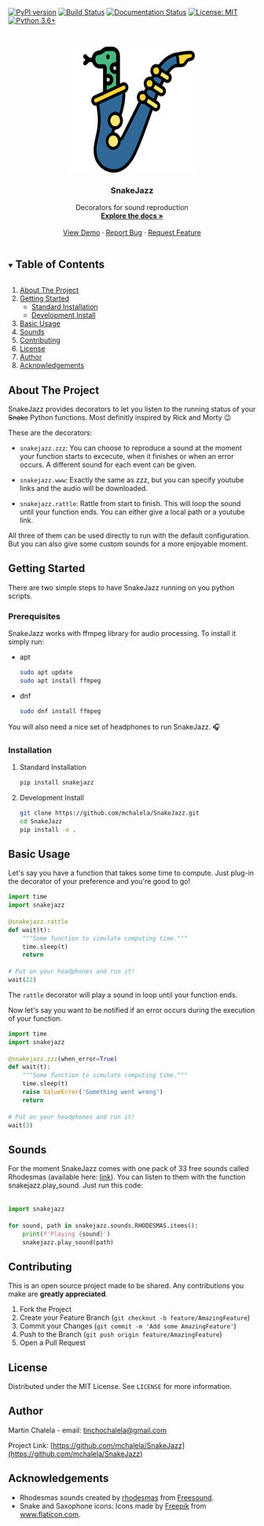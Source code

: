 <!--
*** Thanks for checking out the Best-README-Template. If you have a suggestion
*** that would make this better, please fork the repo and create a pull request
*** or simply open an issue with the tag "enhancement".
*** Thanks again! Now go create something AMAZING! :D
***
***
***
*** To avoid retyping too much info. Do a search and replace for the following:
*** github_username, repo_name, twitter_handle, email, project_title, project_description
-->



<!-- PROJECT SHIELDS -->
<!--
*** I'm using markdown "reference style" links for readability.
*** Reference links are enclosed in brackets [ ] instead of parentheses ( ).
*** See the bottom of this document for the declaration of the reference variables
*** for contributors-url, forks-url, etc. This is an optional, concise syntax you may use.
*** https://www.markdownguide.org/basic-syntax/#reference-style-links
-->
[![PyPI version](https://badge.fury.io/py/snakejazz.svg)](https://badge.fury.io/py/snakejazz)
[![Build Status](https://travis-ci.com/mchalela/SnakeJazz.svg?branch=master)](https://travis-ci.com/mchalela/SnakeJazz)
[![Documentation Status](https://readthedocs.org/projects/snakejazz/badge/?version=latest)](https://snakejazz.readthedocs.io/en/latest/?badge=latest)
[![License: MIT](https://img.shields.io/badge/License-MIT-blue.svg)](https://opensource.org/licenses/MIT)
[![Python 3.6+](https://img.shields.io/badge/python-3.6+-blue.svg)](https://www.python.org/downloads/release/python-370/)



<!-- PROJECT LOGO -->
<br />
<p align="center">
  <a href="https://github.com/mchalela/SnakeJazz">
    <img src="res/snakejazz.png" alt="Logo" width="256" height="256">
  </a>

  <h3 align="center">SnakeJazz</h3>

  <p align="center">
    Decorators for sound reproduction
    <br />
    <a href="https://snakejazz.readthedocs.io"><strong>Explore the docs »</strong></a>
    <br />
    <br />
    <a href="https://github.com/github_username/repo_name">View Demo</a>
    ·
    <a href="https://github.com/mchalela/SnakeJazz/issues">Report Bug</a>
    ·
    <a href="https://github.com/mchalela/SnakeJazz/issues">Request Feature</a>
  </p>
</p>



<!-- TABLE OF CONTENTS -->
<details open="open">
  <summary><h2 style="display: inline-block">Table of Contents</h2></summary>
  <ol>
    <li>
      <a href="#about-the-project">About The Project</a>
    </li>
    <li>
      <a href="#getting-started">Getting Started</a>
      <ul>
        <li><a href="#standard-installation">Standard Installation</a></li>
        <li><a href="#development-install">Development Install</a></li>
      </ul>
    </li>
    <li><a href="#basic-usage">Basic Usage</a></li>
    <li><a href="#roadmap">Sounds</a></li>
    <li><a href="#contributing">Contributing</a></li>
    <li><a href="#license">License</a></li>
    <li><a href="#author">Author</a></li>
    <li><a href="#acknowledgements">Acknowledgements</a></li>
  </ol>
</details>



<!-- ABOUT THE PROJECT -->
## About The Project

SnakeJazz provides decorators to let you listen to the running status of your ~~Snake~~ Python functions. Most definitly inspired by Rick and Morty :wink: 

These are the decorators:

 - `snakejazz.zzz`:
    You can choose to reproduce a sound at the moment your function starts to excecute, when it finishes or when an error occurs. A different sound for each event can be given. 

 - `snakejazz.www`:
    Exactly the same as zzz, but you can specify youtube links and the audio will be downloaded.

 - `snakejazz.rattle`:
    Rattle from start to finish. This will loop the sound until your function ends. You can either give a local path or a youtube link.

All three of them can be used directly to run with the default configuration. But you can also give some custom sounds for a more enjoyable moment.

<!-- GETTING STARTED -->
## Getting Started

There are two simple steps to have SnakeJazz running on you python scripts.

### Prerequisites

SnakeJazz works with ffmpeg library for audio processing. To install it simply run:
* apt
  ```sh
  sudo apt update
  sudo apt install ffmpeg
  ```


* dnf
  ```sh
  sudo dnf install ffmpeg
  ```

You will also need a nice set of headphones to run SnakeJazz. :headphones:

### Installation

1. Standard Installation
   ```sh
   pip install snakejazz
   ```


2. Development Install
   ```sh
   git clone https://github.com/mchalela/SnakeJazz.git
   cd SnakeJazz
   pip install -e .
   ```


<!-- USAGE EXAMPLES -->
## Basic Usage

Let's say you have a function that takes some time to compute. Just plug-in the decorator of your preference and you're good to go!

```python
import time
import snakejazz

@snakejazz.rattle
def wait(t):
    """Some function to simulate computing time."""
    time.sleep(t)
    return

# Put on your headphones and run it!
wait(22)
```
The `rattle` decorator will play a sound in loop until your function ends.


Now let's say you want to be notified if an error occurs during the execution of your function.
```python
import time
import snakejazz

@snakejazz.zzz(when_error=True)
def wait(t):
    """Some function to simulate computing time."""
    time.sleep(t)
    raise ValueError('Something went wrong')
    return

# Put on your headphones and run it!
wait(3)
```



<!-- SOUNDS -->
## Sounds
For the moment SnakeJazz comes with one pack of 33 free sounds called Rhodesmas (available here: [link](https://freesound.org/people/rhodesmas/packs/17958/)). You can listen to them with the function snakejazz.play_sound. Just run this code:
```python

import snakejazz

for sound, path in snakejazz.sounds.RHODESMAS.items():
    print(f'Playing {sound}')
    snakejazz.play_sound(path)
```


<!-- CONTRIBUTING -->
## Contributing

This is an open source project made to be shared. Any contributions you make are **greatly appreciated**.

1. Fork the Project
2. Create your Feature Branch (`git checkout -b feature/AmazingFeature`)
3. Commit your Changes (`git commit -m 'Add some AmazingFeature'`)
4. Push to the Branch (`git push origin feature/AmazingFeature`)
5. Open a Pull Request


<!-- LICENSE -->
## License

Distributed under the MIT License. See `LICENSE` for more information.


<!-- AUTHOR -->
## Author

Martin Chalela - email: tinchochalela@gmail.com

Project Link: [https://github.com/mchalela/SnakeJazz](https://github.com/mchalela/SnakeJazz)



<!-- ACKNOWLEDGEMENTS -->
## Acknowledgements

* <div>Rhodesmas sounds created by <a href="https://freesound.org/people/rhodesmas/" title="rhodesmas">rhodesmas</a> from <a href="https://freesound.org/people/rhodesmas/packs/17958/" title="Freesound">Freesound</a>.</div>


* <div>Snake and Saxophone icons: Icons made by <a href="https://www.flaticon.com/authors/freepik" title="Freepik">Freepik</a> from <a href="https://www.flaticon.com/" title="Flaticon">www.flaticon.com</a>.</div>